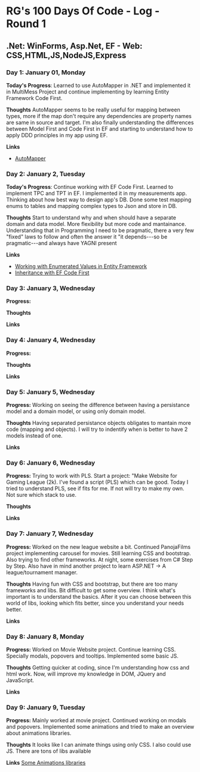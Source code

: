 # RG's 100 Days Of Code - Log - Round 1 
## .Net: WinForms, Asp.Net, EF - Web: CSS,HTML,JS,NodeJS,Express

### Day 1: January 01, Monday

**Today's Progress**: Learned to use AutoMapper in .NET and implemented it in MultiMess Project and continue implementing by learning Entity Framework Code First.

**Thoughts** AutoMapper seems to be really useful for mapping between types, more if the map don't require any dependencies are property names are same in source and target. I'm also finally understanding the differences between Model First and Code First in EF and starting to understand how to apply DDD principles in my app using EF.

**Links**
* [AutoMapper](http://automapper.org/)


### Day 2: January 2, Tuesday

**Today's Progress**: Continue working with EF Code First. Learned to implement TPC and TPT in EF. I implemented it in my measurements app. Thinking about how best way to design app's DB. Done some test mapping enums to tables and mapping complex types to Json and store in DB.

**Thoughts** Start to understand why and when should have a separate domain and data model. More flexibility but more code and mantainance. Understanding that in Programming I need to be pragmatic, there a very few "fixed" laws to follow and often the answer it "it depends---so be pragmatic---and always have YAGNI present

**Links** 
* [Working with Enumerated Values in Entity Framework](https://visualstudiomagazine.com/articles/2017/02/01/enumerated-values.aspx)
* [Inheritance with EF Code First](https://weblogs.asp.net/manavi/inheritance-mapping-strategies-with-entity-framework-code-first-ctp5-part-3-table-per-concrete-type-tpc-and-choosing-strategy-guidelines)


### Day 3: January 3, Wednesday

**Progress:** 

**Thoughts**

**Links**

### Day 4: January 4, Wednesday

**Progress:** 

**Thoughts**

**Links**

### Day 5: January 5, Wednesday

**Progress:** Working on seeing the difference between having a persistance model and a domain model, or using only domain model.

**Thoughts** Having  separated persistance objects obligates to mantain more code (mapping and objects). 
I will try to indentify when is better to have 2 models instead of one. 

**Links**

### Day 6: January 6, Wednesday

**Progress:** Trying to work with PLS. Start a project: "Make Website for Gaming League (2k). I've found a script (PLS) which can be good.
			Today I tried to understand PLS, see if fits for me. If not will try to make my own. Not sure which stack to use.

**Thoughts**

**Links**

### Day 7: January 7, Wednesday

**Progress:** Worked on the new league website a bit. Continued PanojaFilms project implementing carousel for movies. Still learning CSS and bootstrap.
Also trying to find other frameworks. At night, some exercises from C# Step by Step. Also have in mind another project to learn ASP.NET -> A league/tournament manager.

**Thoughts** Having fun with CSS and bootstrap, but there are too many frameworks and libs. Bit difficult to get some overview. I think what's important is to understand
the basics. After it you can choose between this world of libs, looking which fits better, since you understand your needs better.

**Links**

### Day 8: January 8, Monday

**Progress:**  Worked on Movie Website project. Continue learning CSS. Specially modals, popovers and tooltips. Implemented some basic JS.

**Thoughts** Getting quicker at coding, since I'm understanding how css and html work. Now, will improve my knowledge in DOM, JQuery and JavaScript.

**Links**

### Day 9: January 9, Tuesday

**Progress:**  Mainly worked at movie project. Continued working on modals and popovers. Implemented some animations and tried to make an overview about animations libraries.

**Thoughts** It looks like I can animate things using only CSS. I also could use JS. There are tons of libs available

**Links** 
[Some Animations libraries](https://medium.com/@cssgallery/best-css-animation-frameworks-714c5de013f1)

